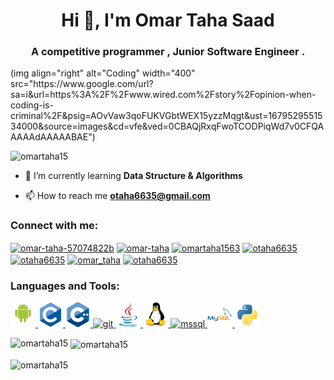 <h1 align="center">Hi 👋, I'm Omar Taha Saad</h1>
<h3 align="center">A competitive programmer , Junior Software Engineer .</h3>
(img align="right" alt="Coding" width="400" src="https://www.google.com/url?sa=i&url=https%3A%2F%2Fwww.wired.com%2Fstory%2Fopinion-when-coding-is-criminal%2F&psig=AOvVaw3qoFUKVGbtWEX15yzzMqgt&ust=1679529551534000&source=images&cd=vfe&ved=0CBAQjRxqFwoTCODPiqWd7v0CFQAAAAAdAAAAABAE")

<p align="left"> <img src="https://komarev.com/ghpvc/?username=omartaha15&label=Profile%20views&color=0e75b6&style=flat" alt="omartaha15" /> </p>

- 🌱 I’m currently learning **Data Structure & Algorithms**

- 📫 How to reach me **otaha6635@gmail.com**

<h3 align="left">Connect with me:</h3>
<p align="left">
<a href="https://linkedin.com/in/omar-taha-57074822b" target="blank"><img align="center" src="https://raw.githubusercontent.com/rahuldkjain/github-profile-readme-generator/master/src/images/icons/Social/linked-in-alt.svg" alt="omar-taha-57074822b" height="30" width="40" /></a>
<a href="https://stackoverflow.com/users/omar-taha" target="blank"><img align="center" src="https://raw.githubusercontent.com/rahuldkjain/github-profile-readme-generator/master/src/images/icons/Social/stack-overflow.svg" alt="omar-taha" height="30" width="40" /></a>
<a href="https://fb.com/omartaha1563" target="blank"><img align="center" src="https://raw.githubusercontent.com/rahuldkjain/github-profile-readme-generator/master/src/images/icons/Social/facebook.svg" alt="omartaha1563" height="30" width="40" /></a>
<a href="https://www.codechef.com/users/otaha6635" target="blank"><img align="center" src="https://cdn.jsdelivr.net/npm/simple-icons@3.1.0/icons/codechef.svg" alt="otaha6635" height="30" width="40" /></a>
<a href="https://www.hackerrank.com/otaha6635" target="blank"><img align="center" src="https://raw.githubusercontent.com/rahuldkjain/github-profile-readme-generator/master/src/images/icons/Social/hackerrank.svg" alt="otaha6635" height="30" width="40" /></a>
<a href="https://codeforces.com/profile/omar_taha" target="blank"><img align="center" src="https://raw.githubusercontent.com/rahuldkjain/github-profile-readme-generator/master/src/images/icons/Social/codeforces.svg" alt="omar_taha" height="30" width="40" /></a>
<a href="https://www.leetcode.com/otaha6635" target="blank"><img align="center" src="https://raw.githubusercontent.com/rahuldkjain/github-profile-readme-generator/master/src/images/icons/Social/leet-code.svg" alt="otaha6635" height="30" width="40" /></a>
</p>

<h3 align="left">Languages and Tools:</h3>
<p align="left"> <a href="https://developer.android.com" target="_blank" rel="noreferrer"> <img src="https://raw.githubusercontent.com/devicons/devicon/master/icons/android/android-original-wordmark.svg" alt="android" width="40" height="40"/> </a> <a href="https://www.cprogramming.com/" target="_blank" rel="noreferrer"> <img src="https://raw.githubusercontent.com/devicons/devicon/master/icons/c/c-original.svg" alt="c" width="40" height="40"/> </a> <a href="https://www.w3schools.com/cpp/" target="_blank" rel="noreferrer"> <img src="https://raw.githubusercontent.com/devicons/devicon/master/icons/cplusplus/cplusplus-original.svg" alt="cplusplus" width="40" height="40"/> </a> <a href="https://git-scm.com/" target="_blank" rel="noreferrer"> <img src="https://www.vectorlogo.zone/logos/git-scm/git-scm-icon.svg" alt="git" width="40" height="40"/> </a> <a href="https://www.java.com" target="_blank" rel="noreferrer"> <img src="https://raw.githubusercontent.com/devicons/devicon/master/icons/java/java-original.svg" alt="java" width="40" height="40"/> </a> <a href="https://www.linux.org/" target="_blank" rel="noreferrer"> <img src="https://raw.githubusercontent.com/devicons/devicon/master/icons/linux/linux-original.svg" alt="linux" width="40" height="40"/> </a> <a href="https://www.microsoft.com/en-us/sql-server" target="_blank" rel="noreferrer"> <img src="https://www.svgrepo.com/show/303229/microsoft-sql-server-logo.svg" alt="mssql" width="40" height="40"/> </a> <a href="https://www.mysql.com/" target="_blank" rel="noreferrer"> <img src="https://raw.githubusercontent.com/devicons/devicon/master/icons/mysql/mysql-original-wordmark.svg" alt="mysql" width="40" height="40"/> </a> <a href="https://www.python.org" target="_blank" rel="noreferrer"> <img src="https://raw.githubusercontent.com/devicons/devicon/master/icons/python/python-original.svg" alt="python" width="40" height="40"/> </a> </p>

<p><img align="left" src="https://github-readme-stats.vercel.app/api/top-langs?username=omartaha15&show_icons=true&locale=en&layout=compact" alt="omartaha15" /></p>

<p>&nbsp;<img align="center" src="https://github-readme-stats.vercel.app/api?username=omartaha15&show_icons=true&locale=en" alt="omartaha15" /></p>

<p><img align="center" src="https://github-readme-streak-stats.herokuapp.com/?user=omartaha15&" alt="omartaha15" /></p>
